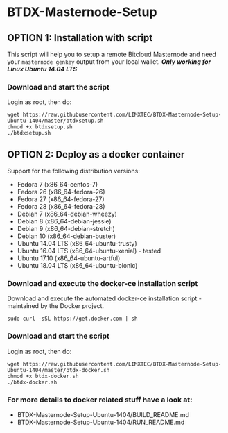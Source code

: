# BTDX-Masternode-Setup
## OPTION 1: Installation with script

This script will help you to setup a remote Bitcloud Masternode and need your `masternode genkey` output from your local wallet.
***Only working for Linux Ubuntu 14.04 LTS***

### Download and start the script
Login as root, then do:
```
wget https://raw.githubusercontent.com/LIMXTEC/BTDX-Masternode-Setup-Ubuntu-1404/master/btdxsetup.sh
chmod +x btdxsetup.sh
./btdxsetup.sh
```

## OPTION 2: Deploy as a docker container

Support for the following distribution versions:
* Fedora 7 (x86_64-centos-7)
* Fedora 26 (x86_64-fedora-26)
* Fedora 27 (x86_64-fedora-27)
* Fedora 28 (x86_64-fedora-28)
* Debian 7 (x86_64-debian-wheezy)
* Debian 8 (x86_64-debian-jessie)
* Debian 9 (x86_64-debian-stretch)
* Debian 10 (x86_64-debian-buster)
* Ubuntu 14.04 LTS (x86_64-ubuntu-trusty)
* Ubuntu 16.04 LTS (x86_64-ubuntu-xenial) - tested
* Ubuntu 17.10 (x86_64-ubuntu-artful)
* Ubuntu 18.04 LTS (x86_64-ubuntu-bionic)

### Download and execute the docker-ce installation script

Download and execute the automated docker-ce installation script - maintained by the Docker project.

```
sudo curl -sSL https://get.docker.com | sh
```

### Download and start the script
Login as root, then do:

```
wget https://raw.githubusercontent.com/LIMXTEC/BTDX-Masternode-Setup-Ubuntu-1404/master/btdx-docker.sh
chmod +x btdx-docker.sh
./btdx-docker.sh
```

### For more details to docker related stuff have a look at:
* BTDX-Masternode-Setup-Ubuntu-1404/BUILD_README.md
* BTDX-Masternode-Setup-Ubuntu-1404/RUN_README.md
